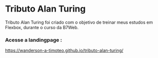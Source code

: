 # Tributo Alan Turing

Tributo Alan Turing foi criado com o objetivo de treinar meus estudos em Flexbox, durante o curso da B7Web.

### Acesse a landingpage :
https://wanderson-a-timoteo.github.io/tributo-alan-turing/